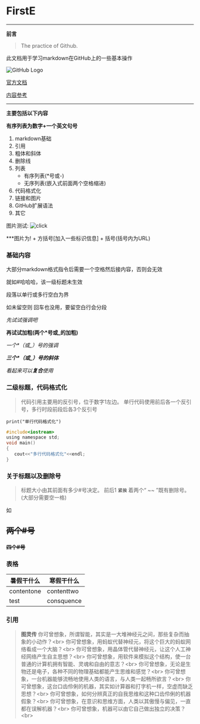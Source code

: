 # FirstE

***

__前言__

> The practice of Github.

此文档用于学习markdown在GitHub上的一些基本操作

![GitHub Logo](http://static.oschina.net/uploads/img/201304/17033907_yA2V.jpg)

[官方文档](https://guides.github.com/features/mastering-markdown/)

[内容参考](https://www.yaosansi.com/post/markdown-on-github/ "双引号添加链接说明,需要与链接在同一括号内")

***

__主要包括以下内容__

**有序列表为数字+一个英文句号**
1. markdown基础
2. 引用
3. 粗体和斜体
4. 删除线
5. 列表
    * 有序列表(\*号或\-)
    * 无序列表(嵌入式前面两个空格缩进)
6. 代码格式化
7. 链接和图片
8. GitHub扩展语法
9. 其它


图片测试: ![click](http://static.oschina.net/uploads/img/201304/17033908_N1hN.jpg)

***图片为\! + 方括号\[加入一些标识信息\] + 括号\(括号内为URL\)

### 基础内容

大部分markdown格式指令后需要一个空格然后接内容，否则会无效

就如#哈哈哈，该一级标题未生效

段落以单行或多行空白为界

如未留空则
回车也没用，要留空白行会分段

*先试试强调吧*

**再试试加粗(两个\*号或\_的加粗)**

*一个\*（或\_）号的强调*

***三个\*（或\_）号的斜体***

_看起来可以**复合**使用_

### 二级标题，代码格式化
> 代码引用主要用的反引号，位于数字1左边。
> 单行代码使用前后各一个反引号，多行时段前段后各3个反引号

` print("单行代码格式化") `

``` c
#include<iostream>
using namespace std;
void main()
{
   cout<<"多行代码格式化"<<endl;
}
```



### 关于标题以及删除号
> 标题大小由其前面有多少#号决定。
> 前后1 __`紧挨`__ 着两个“ ~~ ”既有删除号。(大部分需要空一格)

如

## ~~两个#号~~
#### ~~四个#号~~

### 表格

暑假干什么 | 寒假干什么 
--------- | ---------
contentone | contenttwo
test | consquence 

### 引用

> __图灵传__
> 你可曾想象，所谓智能，其实是一大堆神经元之间，那些复杂而抽象的小动作？<br\>
  你可曾想象，用蚂蚁代替神经元，将这个巨大的蚂蚁网络看成一个大脑？<br\>
  你可曾想象，用晶体管代替神经元，让这个人工神经网络产生自主思想？<br\>
  你可曾想象，用软件来模拟这个结构，使一台普通的计算机拥有智能、灵魂和自由的意志？<br\>
  你可曾想象，无论是生物还是电子，各种不同的物理基础都能产生思维和感觉？<br\>
  你可曾想象，一台机器能够流畅地使用人类的语言，与人类一起畅所欲言？<br\>
  你可曾想象，这台口齿伶俐的机器，其实如计算器和打字机一样，空虚而缺乏思想？<br\>
  你可曾想象，如何分辨真正的自我思维和这种口齿伶俐的机器假象？<br\>
  你可曾想象，在意识和思维方面，人类以其傲慢与偏见，一直都在误解机器？<br\>
  你可曾想象，机器可以由它自己做出独立的决策？<br\>


